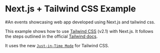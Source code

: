 # Next.js + Tailwind CSS Example

#An events showcasing web app developed using Next.js and tailwind css.


This example shows how to use [Tailwind CSS](https://tailwindcss.com/) (v2.1) with Next.js. It follows the steps outlined in the official [Tailwind docs](https://tailwindcss.com/docs/guides/nextjs).

It uses the new [`Just-in-Time Mode`](https://tailwindcss.com/docs/just-in-time-mode) for Tailwind CSS.







